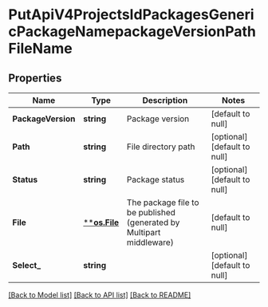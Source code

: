 # PutApiV4ProjectsIdPackagesGenericPackageNamepackageVersionPathFileName

## Properties
Name | Type | Description | Notes
------------ | ------------- | ------------- | -------------
**PackageVersion** | **string** | Package version | [default to null]
**Path** | **string** | File directory path | [optional] [default to null]
**Status** | **string** | Package status | [optional] [default to null]
**File** | [****os.File**](*os.File.md) | The package file to be published (generated by Multipart middleware) | [default to null]
**Select_** | **string** |  | [optional] [default to null]

[[Back to Model list]](../README.md#documentation-for-models) [[Back to API list]](../README.md#documentation-for-api-endpoints) [[Back to README]](../README.md)


